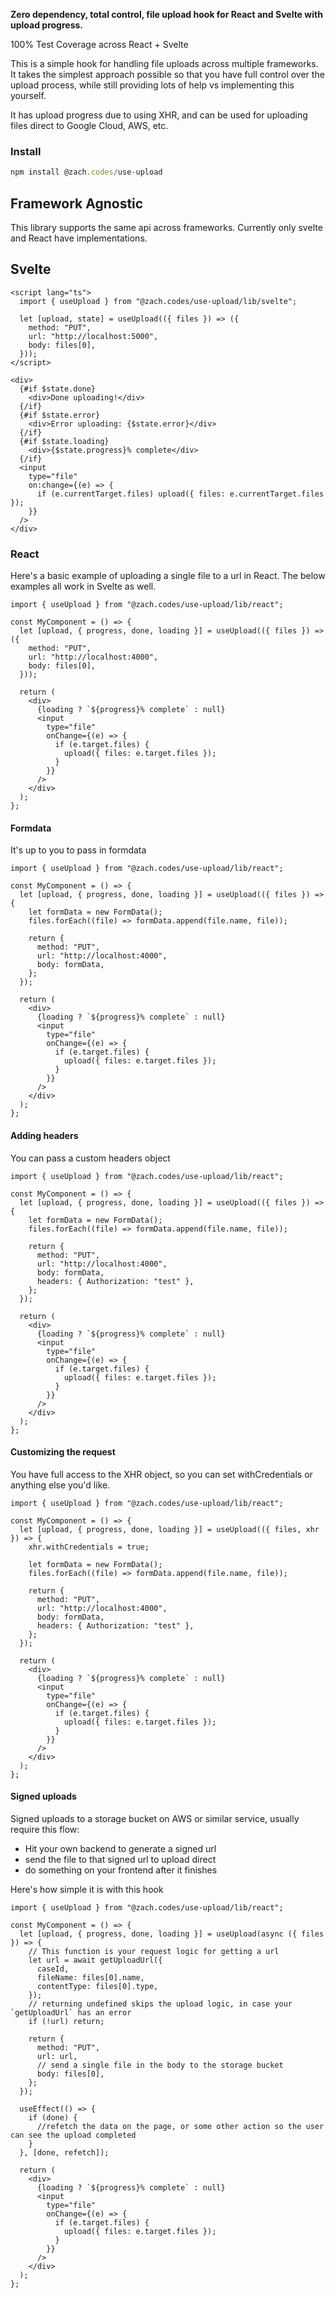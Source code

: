 **Zero dependency, total control, file upload hook for React and Svelte with upload progress.**

100% Test Coverage across React + Svelte

This is a simple hook for handling file uploads across multiple frameworks. It takes the simplest approach possible so that you have full control over the upload process, while still providing lots of help vs implementing this yourself.

It has upload progress due to using XHR, and can be used for uploading files direct to Google Cloud, AWS, etc.

### Install

```js
npm install @zach.codes/use-upload
```

## Framework Agnostic

This library supports the same api across frameworks. Currently only svelte and React have implementations.

## Svelte

```svelte
<script lang="ts">
  import { useUpload } from "@zach.codes/use-upload/lib/svelte";

  let [upload, state] = useUpload(({ files }) => ({
    method: "PUT",
    url: "http://localhost:5000",
    body: files[0],
  }));
</script>

<div>
  {#if $state.done}
    <div>Done uploading!</div>
  {/if}
  {#if $state.error}
    <div>Error uploading: {$state.error}</div>
  {/if}
  {#if $state.loading}
    <div>{$state.progress}% complete</div>
  {/if}
  <input
    type="file"
    on:change={(e) => {
      if (e.currentTarget.files) upload({ files: e.currentTarget.files });
    }}
  />
</div>

```

### React

Here's a basic example of uploading a single file to a url in React. The below examples all work in Svelte as well.

```tsx
import { useUpload } from "@zach.codes/use-upload/lib/react";

const MyComponent = () => {
  let [upload, { progress, done, loading }] = useUpload(({ files }) => ({
    method: "PUT",
    url: "http://localhost:4000",
    body: files[0],
  }));

  return (
    <div>
      {loading ? `${progress}% complete` : null}
      <input
        type="file"
        onChange={(e) => {
          if (e.target.files) {
            upload({ files: e.target.files });
          }
        }}
      />
    </div>
  );
};
```

#### Formdata

It's up to you to pass in formdata

```tsx
import { useUpload } from "@zach.codes/use-upload/lib/react";

const MyComponent = () => {
  let [upload, { progress, done, loading }] = useUpload(({ files }) => {
    let formData = new FormData();
    files.forEach((file) => formData.append(file.name, file));

    return {
      method: "PUT",
      url: "http://localhost:4000",
      body: formData,
    };
  });

  return (
    <div>
      {loading ? `${progress}% complete` : null}
      <input
        type="file"
        onChange={(e) => {
          if (e.target.files) {
            upload({ files: e.target.files });
          }
        }}
      />
    </div>
  );
};
```

#### Adding headers

You can pass a custom headers object

```tsx
import { useUpload } from "@zach.codes/use-upload/lib/react";

const MyComponent = () => {
  let [upload, { progress, done, loading }] = useUpload(({ files }) => {
    let formData = new FormData();
    files.forEach((file) => formData.append(file.name, file));

    return {
      method: "PUT",
      url: "http://localhost:4000",
      body: formData,
      headers: { Authorization: "test" },
    };
  });

  return (
    <div>
      {loading ? `${progress}% complete` : null}
      <input
        type="file"
        onChange={(e) => {
          if (e.target.files) {
            upload({ files: e.target.files });
          }
        }}
      />
    </div>
  );
};
```

#### Customizing the request

You have full access to the XHR object, so you can set withCredentials or anything else you'd like.

```tsx
import { useUpload } from "@zach.codes/use-upload/lib/react";

const MyComponent = () => {
  let [upload, { progress, done, loading }] = useUpload(({ files, xhr }) => {
    xhr.withCredentials = true;

    let formData = new FormData();
    files.forEach((file) => formData.append(file.name, file));

    return {
      method: "PUT",
      url: "http://localhost:4000",
      body: formData,
      headers: { Authorization: "test" },
    };
  });

  return (
    <div>
      {loading ? `${progress}% complete` : null}
      <input
        type="file"
        onChange={(e) => {
          if (e.target.files) {
            upload({ files: e.target.files });
          }
        }}
      />
    </div>
  );
};
```

#### Signed uploads

Signed uploads to a storage bucket on AWS or similar service, usually require this flow:

- Hit your own backend to generate a signed url
- send the file to that signed url to upload direct
- do something on your frontend after it finishes

Here's how simple it is with this hook

```tsx
import { useUpload } from "@zach.codes/use-upload/lib/react";

const MyComponent = () => {
  let [upload, { progress, done, loading }] = useUpload(async ({ files }) => {
    // This function is your request logic for getting a url
    let url = await getUploadUrl({
      caseId,
      fileName: files[0].name,
      contentType: files[0].type,
    });
    // returning undefined skips the upload logic, in case your `getUploadUrl` has an error
    if (!url) return;

    return {
      method: "PUT",
      url: url,
      // send a single file in the body to the storage bucket
      body: files[0],
    };
  });

  useEffect(() => {
    if (done) {
      //refetch the data on the page, or some other action so the user can see the upload completed
    }
  }, [done, refetch]);

  return (
    <div>
      {loading ? `${progress}% complete` : null}
      <input
        type="file"
        onChange={(e) => {
          if (e.target.files) {
            upload({ files: e.target.files });
          }
        }}
      />
    </div>
  );
};
```

